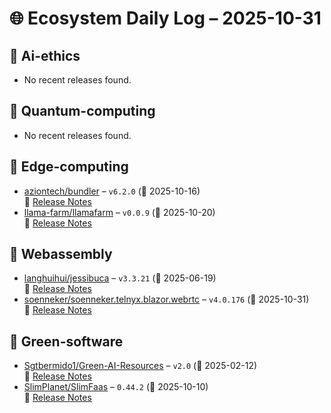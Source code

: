 # 🌐 Ecosystem Daily Log – 2025-10-31

## 🔹 Ai-ethics
- No recent releases found.

## 🔹 Quantum-computing
- No recent releases found.

## 🔹 Edge-computing
- [aziontech/bundler](https://github.com/aziontech/bundler/releases/tag/v6.2.0) – `v6.2.0` (📅 2025-10-16)  
  🔗 [Release Notes](https://github.com/aziontech/bundler/releases/tag/v6.2.0)
- [llama-farm/llamafarm](https://github.com/llama-farm/llamafarm/releases/tag/v0.0.9) – `v0.0.9` (📅 2025-10-20)  
  🔗 [Release Notes](https://github.com/llama-farm/llamafarm/releases/tag/v0.0.9)

## 🔹 Webassembly
- [langhuihui/jessibuca](https://github.com/langhuihui/jessibuca/releases/tag/v3.3.21) – `v3.3.21` (📅 2025-06-19)  
  🔗 [Release Notes](https://github.com/langhuihui/jessibuca/releases/tag/v3.3.21)
- [soenneker/soenneker.telnyx.blazor.webrtc](https://github.com/soenneker/soenneker.telnyx.blazor.webrtc/releases/tag/v4.0.176) – `v4.0.176` (📅 2025-10-31)  
  🔗 [Release Notes](https://github.com/soenneker/soenneker.telnyx.blazor.webrtc/releases/tag/v4.0.176)

## 🔹 Green-software
- [Sgtbermido1/Green-AI-Resources](https://github.com/Sgtbermido1/Green-AI-Resources/releases/tag/v2.0) – `v2.0` (📅 2025-02-12)  
  🔗 [Release Notes](https://github.com/Sgtbermido1/Green-AI-Resources/releases/tag/v2.0)
- [SlimPlanet/SlimFaas](https://github.com/SlimPlanet/SlimFaas/releases/tag/0.44.2) – `0.44.2` (📅 2025-10-10)  
  🔗 [Release Notes](https://github.com/SlimPlanet/SlimFaas/releases/tag/0.44.2)
